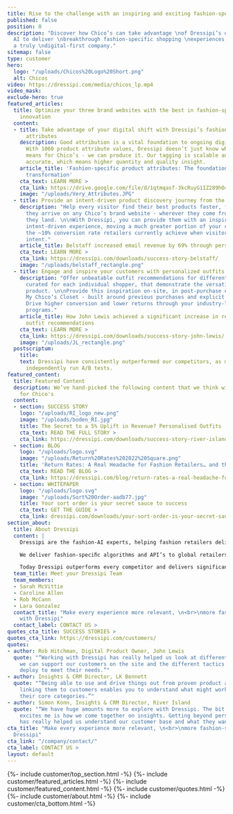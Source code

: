 ```yaml
---
title: Rise to the challenge with an inspiring and exciting fashion-specific experience.
published: false
position: 0
description: "Discover how Chico’s can take advantage \nof Dressipi’s data-driven
  AI to deliver \nbreakthrough fashion-specific shopping \nexperiences, and become
  a truly \ndigital-first company."
sitemap: false
type: customer
hero:
  logo: "/uploads/Chicos%20Logo%20Short.png"
  alt: Chicos
video: https://dressipi.com/media/chicos_lp.mp4
video_mask: 
exclude-hero: true
featured_articles:
  title: Optimize your three brand websites with the best in fashion-specific digital
    innovation
  content:
  - title: Take advantage of your digital shift with Dressipi’s fashion-specific product
      attributes
    description: Good attribution is a vital foundation to ongoing digital transformation.
      With 1060 product attribute values, Dressipi doesn’t just know what good data
      means for Chico’s - we can produce it. Our tagging is scalable and nearly 100%
      accurate, which means higher quantity and quality insight.
    article_title: 'Fashion-specific product attributes: The foundation for digital
      transformation'
    cta_text: LEARN MORE >
    cta_link: https://drive.google.com/file/d/1qtmqasf-3kcRuyG1IZ289hO4OR6WE5gN/view
    image: "/uploads/Very_Attributes.JPG"
  - title: Provide an intent-driven product discovery journey from the first moment
    description: "Help every visitor find their best products faster, from the moment
      they arrive on any Chico’s brand website - wherever they come from, wherever
      they land. \n\nWith Dressipi, you can provide them with an inspiring and engaging
      intent-driven experience, moving a much greater portion of your customers into
      the ~10% conversion rate retailers currently achieve when visitors have obvious
      intent."
    article_title: Belstaff increased email revenue by 69% through personalized recommendations
    cta_text: LEARN MORE >
    cta_link: https://dressipi.com/downloads/success-story-belstaff/
    image: "/uploads/belstaff_rectangle.png"
  - title: Engage and inspire your customers with personalized outfits
    description: "Offer unbeatable outfit recommendations for different occasions,
      curated for each individual shopper, that demonstrate the versatility of your
      product. \n\nProvide this inspiration on-site, in post-purchase emails, or in
      My Chico’s Closet - built around previous purchases and explicit preferences.
      Drive higher conversion and lower returns through your industry-leading loyalty
      programs."
    article_title: How John Lewis achieved a significant increase in revenue with
      outfit recommendations
    cta_text: LEARN MORE >
    cta_link: https://dressipi.com/downloads/success-story-john-lewis/
    image: "/uploads/JL_rectangle.png"
  postscriptum:
    title: 
    text: Dressipi have consistently outperformed our competitors, as measured by
      independently run A/B tests.
featured_content:
  title: Featured Content
  description: We’ve hand-picked the following content that we think will be relevant
    for Chico's
  content:
  - section: SUCCESS STORY
    logo: "/uploads/RI_logo_new.png"
    image: "/uploads/boden_RI.jpg"
    title: The Secret to a 5% Uplift in Revenue? Personalised Outfits
    cta_text: READ THE FULL STORY >
    cta_link: https://dressipi.com/downloads/success-story-river-island/
  - section: BLOG
    logo: "/uploads/logo.svg"
    image: "/uploads/Return%20Rates%202022%20Square.png"
    title: 'Return Rates: A Real Headache for Fashion Retailers… and the Environment'
    cta_text: READ THE BLOG >
    cta_link: https://dressipi.com/blog/return-rates-a-real-headache-for-fashion-retailers-dot-dot-dot-and-the-environment/
  - section: WHITEPAPER
    logo: "/uploads/logo.svg"
    image: "/uploads/Sort%20Order-aadb77.jpg"
    title: Your sort order is your secret sauce to success
    cta_text: GET THE GUIDE >
    cta_link: dressipi.com/downloads/your-sort-order-is-your-secret-sauce-to-success/
section_about:
  title: About Dressipi
  content: |
    Dressipi are the fashion-AI experts, helping fashion retailers deliver the relevant products & inspiration their customers deserve, across every part of the shopper journey.

    We deliver fashion-speciﬁc algorithms and API’s to global retailers such as Country Road Group, Belstaff, City Chic, OVS, John Lewis and River Island drawing on the combined expertise of top stylists and data scientists.

    Today Dressipi outperforms every competitor and delivers significant incremental improvements to revenue (up to 12%), profit (up to 21%), returns (reduction of 15%), sell-through rate (up to 10%) and email revenue (up to 200%).
  team_title: Meet your Dressipi Team
  team_members:
  - Sarah McVittie
  - Caroline Allen
  - Rob McCann
  - Lara Gonzalez
  contact_title: "Make every experience more relevant, \n<br>\nmore fashion-specific
    with Dressipi"
  contact_label: CONTACT US >
quotes_cta_title: SUCCESS STORIES >
quotes_cta_link: https://dressipi.com/customers/
quotes:
- author: Rob Hitchman, Digital Product Owner, John Lewis
  quote: "“Working with Dressipi has really helped us look at different ways in how
    we can support our customers on the site and the different tactics that we can
    deploy to meet their needs.”"
- author: Insights & CRM Director, LK Bennett
  quote: "“Being able to use and drive things out from proven product attributes and
    linking them to customers enables you to understand what might work outside of
    their core categories.”"
- author: Simon Konn, Insights & CRM Director, River Island
  quote: "“We have huge amounts more to explore with Dressipi. The bit that really
    excites me is how we come together on insights. Getting beyond personalisation
    has really helped us understand our customer base and what they want and need.”"
cta_title: "Make every experience more relevant, \n<br>\nmore fashion-specific with
  Dressipi"
cta_link: "/company/contact/"
cta_label: CONTACT US >
layout: default
---
```


{%- include customer/top_section.html -%}
{%- include customer/featured_articles.html -%}
{%- include customer/featured_content.html -%}
{%- include customer/quotes.html -%}
{%- include customer/about.html -%}
{%- include customer/cta_bottom.html -%}